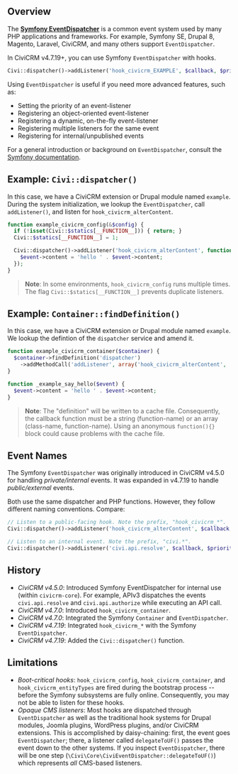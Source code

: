 ## Overview

The [__Symfony EventDispatcher__](http://symfony.com/components/EventDispatcher) is a
common event system used by many PHP applications and frameworks.  For
example, Symfony SE, Drupal 8, Magento, Laravel, CiviCRM, and many others
support `EventDispatcher`.

In CiviCRM v4.7.19+, you can use Symfony `EventDispatcher` with hooks.

```php
Civi::dispatcher()->addListener('hook_civicrm_EXAMPLE', $callback, $priority);
```

Using `EventDispatcher` is useful if you need more advanced features, such as:

 * Setting the priority of an event-listener
 * Registering an object-oriented event-listener
 * Registering a dynamic, on-the-fly event-listener
 * Registering multiple listeners for the same event
 * Registering for internal/unpublished events

For a general introduction or background on `EventDispatcher`, consult the [Symfony documentation](http://symfony.com/doc/2.7/components/event_dispatcher.html).

## Example: `Civi::dispatcher()`

In this case, we have a CiviCRM extension or Drupal module named `example`.
During the system initialization, we lookup the `EventDispatcher`, call
`addListener()`, and listen for `hook_civicrm_alterContent`.

```php
function example_civicrm_config(&$config) {
  if (!isset(Civi::$statics[__FUNCTION__])) { return; }
  Civi::$statics[__FUNCTION__] = 1;

  Civi::dispatcher()->addListener('hook_civicrm_alterContent', function($event) {
    $event->content = 'hello ' . $event->content;
  });
}
```

> __Note__: In some environments, `hook_civicrm_config` runs multiple times. The flag
> `Civi::$statics[__FUNCTION__]` prevents duplicate listeners.

## Example: `Container::findDefinition()`

In this case, we have a CiviCRM extension or Drupal module named `example`.
We lookup the defintion of the `dispatcher` service and amend it.

```php
function example_civicrm_container($container) {
  $container->findDefinition('dispatcher')
    ->addMethodCall('addListener', array('hook_civicrm_alterContent', '_example_say_hello'));
}

function _example_say_hello($event) {
  $event->content = 'hello ' . $event->content;
}
```

> __Note__: The "definition" will be written to a cache file.  Consequently,
> the callback function must be a string (function-name) or an array
> (class-name, function-name).  Using an anonymous `function(){}` block
> could cause problems with the cache file.

<!--
  TODO: an example using a container-service and tag.  See "Registering Event Listeners
  in the Service Container" from http://symfony.com/doc/2.7/components/event_dispatcher.html
-->

## Event Names

The Symfony `EventDispatcher` was originally introduced in CiviCRM v4.5.0 for
handling *private/internal* events.  It was expanded in v4.7.19 to handle
*public/external* events.

Both use the same dispatcher and PHP functions.  However, they follow different
naming conventions.  Compare:

```php
// Listen to a public-facing hook. Note the prefix, "hook_civicrm_*".
Civi::dispatcher()->addListener('hook_civicrm_alterContent', $callback, $priority);

// Listen to an internal event. Note the prefix, "civi.*".
Civi::dispatcher()->addListener('civi.api.resolve', $callback, $priority);
```

## History

 * _CiviCRM v4.5.0_: Introduced Symfony EventDispatcher for internal use (within `civicrm-core`). For example,
   APIv3 dispatches the events `civi.api.resolve` and `civi.api.authorize` while executing an API call.
 * _CiviCRM v4.7.0_: Introduced `hook_civicrm_container`.
 * _CiviCRM v4.7.0_: Integrated the Symfony `Container` and `EventDispatcher`.
 * _CiviCRM v4.7.19_: Integrated `hook_civicrm_*` with the Symfony `EventDispatcher`.
 * _CiviCRM v4.7.19_: Added the `Civi::dispatcher()` function.

## Limitations

 * _Boot-critical hooks_: `hook_civicrm_config`, `hook_civicrm_container`, and `hook_civicrm_entityTypes`
   are fired during the bootstrap process -- before the Symfony subsystems are fully online. Consequently,
   you may not be able to listen for these hooks.
 * _Opaque CMS listeners_: Most hooks are dispatched through `EventDispatcher` as well as the traditional
   hook systems for Drupal modules, Joomla plugins, WordPress plugins, and/or CiviCRM extensions.
   This is accomplished by daisy-chaining: first, the event goes `EventDispatcher`; there, a
   listener called `delegateToUF()` passes the event down to the other systems. If you inspect
   `EventDispatcher`, there will be one step (`\Civi\Core\CiviEventDispatcher::delegateToUF()`)
   which represents _all_ CMS-based listeners.

